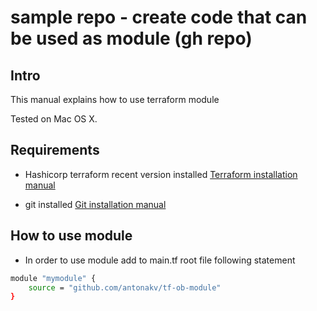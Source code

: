 # sample repo - create code that can be used as module (gh repo)

## Intro

This manual explains how to use terraform module

Tested on Mac OS X.

## Requirements

- Hashicorp terraform recent version installed
[Terraform installation manual](https://learn.hashicorp.com/tutorials/terraform/install-cli)

- git installed
[Git installation manual](https://git-scm.com/download/mac)

## How to use module
- In order to use module add to main.tf root file following statement
```bash
module "mymodule" {
    source = "github.com/antonakv/tf-ob-module"
}
```

